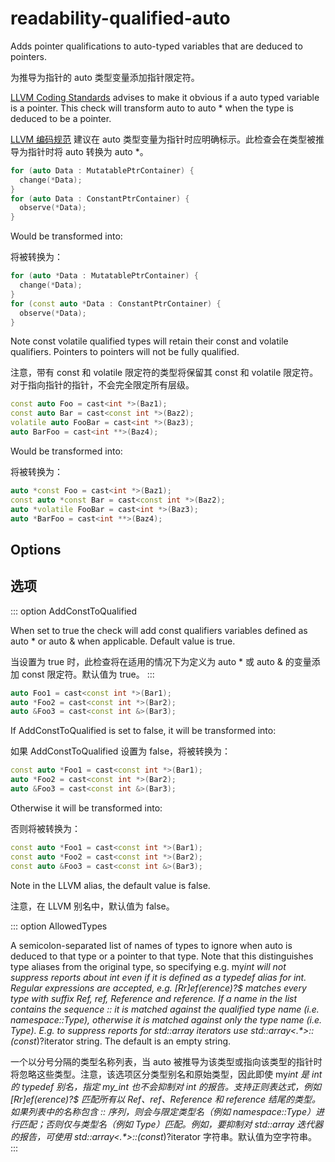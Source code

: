 # readability-qualified-auto

Adds pointer qualifications to auto-typed variables that are deduced to pointers.

为推导为指针的 auto 类型变量添加指针限定符。

[LLVM Coding Standards](https://llvm.org/docs/CodingStandards.html#beware-unnecessary-copies-with-auto) advises to make it obvious if a auto typed variable is a pointer. This check will transform auto to auto \* when the type is deduced to be a pointer.

[LLVM 编码规范](https://llvm.org/docs/CodingStandards.html#beware-unnecessary-copies-with-auto) 建议在 auto 类型变量为指针时应明确标示。此检查会在类型被推导为指针时将 auto 转换为 auto \*。

```c++
for (auto Data : MutatablePtrContainer) {
  change(*Data);
}
for (auto Data : ConstantPtrContainer) {
  observe(*Data);
}
```

Would be transformed into:

将被转换为：

```c++
for (auto *Data : MutatablePtrContainer) {
  change(*Data);
}
for (const auto *Data : ConstantPtrContainer) {
  observe(*Data);
}
```

Note const volatile qualified types will retain their const and volatile qualifiers. Pointers to pointers will not be fully qualified.

注意，带有 const 和 volatile 限定符的类型将保留其 const 和 volatile 限定符。对于指向指针的指针，不会完全限定所有层级。

```c++
const auto Foo = cast<int *>(Baz1);
const auto Bar = cast<const int *>(Baz2);
volatile auto FooBar = cast<int *>(Baz3);
auto BarFoo = cast<int **>(Baz4);
```

Would be transformed into:

将被转换为：

```c++
auto *const Foo = cast<int *>(Baz1);
const auto *const Bar = cast<const int *>(Baz2);
auto *volatile FooBar = cast<int *>(Baz3);
auto *BarFoo = cast<int **>(Baz4);
```

## Options

## 选项

::: option
AddConstToQualified

When set to true the check will add const qualifiers variables defined as auto \* or auto & when applicable. Default value is true.

当设置为 true 时，此检查将在适用的情况下为定义为 auto \* 或 auto & 的变量添加 const 限定符。默认值为 true。
:::

```c++
auto Foo1 = cast<const int *>(Bar1);
auto *Foo2 = cast<const int *>(Bar2);
auto &Foo3 = cast<const int &>(Bar3);
```

If AddConstToQualified is set to false, it will be transformed into:

如果 AddConstToQualified 设置为 false，将被转换为：

```c++
const auto *Foo1 = cast<const int *>(Bar1);
auto *Foo2 = cast<const int *>(Bar2);
auto &Foo3 = cast<const int &>(Bar3);
```

Otherwise it will be transformed into:

否则将被转换为：

```c++
const auto *Foo1 = cast<const int *>(Bar1);
const auto *Foo2 = cast<const int *>(Bar2);
const auto &Foo3 = cast<const int &>(Bar3);
```

Note in the LLVM alias, the default value is false.

注意，在 LLVM 别名中，默认值为 false。

::: option
AllowedTypes

A semicolon-separated list of names of types to ignore when auto is deduced to that type or a pointer to that type. Note that this distinguishes type aliases from the original type, so specifying e.g. my*int will not suppress reports about int even if it is defined as a typedef alias for int. Regular expressions are accepted, e.g. [Rr]ef(erence)?$ matches every type with suffix Ref, ref, Reference and reference. If a name in the list contains the sequence :: it is matched against the qualified type name (i.e. namespace::Type), otherwise it is matched against only the type name (i.e. Type). E.g. to suppress reports for std::array iterators use std::array<.\*>::(const*)?iterator string. The default is an empty string.

一个以分号分隔的类型名称列表，当 auto 被推导为该类型或指向该类型的指针时将忽略这些类型。注意，该选项区分类型别名和原始类型，因此即使 my*int 是 int 的 typedef 别名，指定 my_int 也不会抑制对 int 的报告。支持正则表达式，例如 [Rr]ef(erence)?$ 匹配所有以 Ref、ref、Reference 和 reference 结尾的类型。如果列表中的名称包含 :: 序列，则会与限定类型名（例如 namespace::Type）进行匹配；否则仅与类型名（例如 Type）匹配。例如，要抑制对 std::array 迭代器的报告，可使用 std::array<.\*>::(const*)?iterator 字符串。默认值为空字符串。
:::
